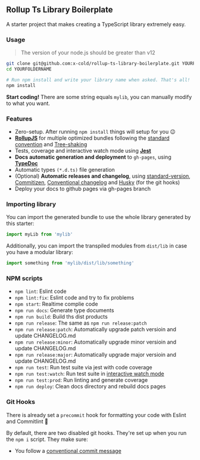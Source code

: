 Rollup Ts Library Boilerplate
---

A starter project that makes creating a TypeScript library extremely easy.

### Usage

> The version of your node.js should be greater than v12

```bash
git clone git@github.com:x-cold/rollup-ts-library-boilerplate.git YOURFOLDERNAME
cd YOURFOLDERNAME

# Run npm install and write your library name when asked. That's all!
npm install
```

**Start coding!** There are some string equals `mylib`, you can manually modify to what you want.

### Features

 - Zero-setup. After running `npm install` things will setup for you :wink:
 - **[RollupJS](https://rollupjs.org/)** for multiple optimized bundles following the [standard convention](http://2ality.com/2017/04/setting-up-multi-platform-packages.html) and [Tree-shaking](https://alexjoverm.github.io/2017/03/06/Tree-shaking-with-Webpack-2-TypeScript-and-Babel/)
 - Tests, coverage and interactive watch mode using **[Jest](http://facebook.github.io/jest/)**
 - **Docs automatic generation and deployment** to `gh-pages`, using **[TypeDoc](http://typedoc.org/)**
 - Automatic types `(*.d.ts)` file generation
 - (Optional) **Automatic releases and changelog**, using [standard-version](https://github.com/conventional-changelog/standard-version#readme), [Commitizen](https://github.com/commitizen/cz-cli), [Conventional changelog](https://github.com/conventional-changelog/conventional-changelog) and [Husky](https://github.com/typicode/husky) (for the git hooks)
 - Deploy your docs to github pages via gh-pages branch

### Importing library

You can import the generated bundle to use the whole library generated by this starter:

```javascript
import myLib from 'mylib'
```

Additionally, you can import the transpiled modules from `dist/lib` in case you have a modular library:

```javascript
import something from 'mylib/dist/lib/something'
```

### NPM scripts

 - `npm lint`: Eslint code
 - `npm lint:fix`: Eslint code and try to fix problems
 - `npm start`: Realtime complie code
 - `npm run docs`: Generate type documents
 - `npm run build`: Build ths dist products
 - `npm run release`: The same as `npm run release:patch`
 - `npm run release:patch`: Automatically upgrade patch versioin and update CHANGELOG.md
 - `npm run release:minor`: Automatically upgrade minor versioin and update CHANGELOG.md
 - `npm run release:major`: Automatically upgrade major versioin and update CHANGELOG.md
 - `npm run test`: Run test suite via jest with code coverage
 - `npm run test:watch`: Run test suite in [interactive watch mode](http://facebook.github.io/jest/docs/cli.html#watch)
 - `npm run test:prod`: Run linting and generate coverage
 - `npm run deploy`: Clean docs directory and rebuild docs pages

### Git Hooks

There is already set a `precommit` hook for formatting your code with Eslint and Commitlint :nail_care:

By default, there are two disabled git hooks. They're set up when you run the `npm i` script. They make sure:
 - You follow a [conventional commit message](https://github.com/conventional-changelog/conventional-changelog)
